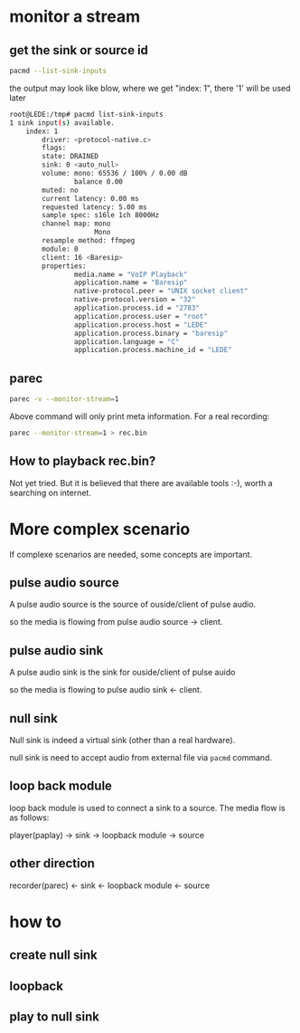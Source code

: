# monitor a stream

## get the sink or source id

```bash
pacmd --list-sink-inputs
```

the output may look like blow, where we get "index: 1", there '1' will be used later 
```bash
root@LEDE:/tmp# pacmd list-sink-inputs
1 sink input(s) available.
    index: 1
        driver: <protocol-native.c>
        flags:
        state: DRAINED
        sink: 0 <auto_null>
        volume: mono: 65536 / 100% / 0.00 dB
                balance 0.00
        muted: no
        current latency: 0.00 ms
        requested latency: 5.00 ms
        sample spec: s16le 1ch 8000Hz
        channel map: mono
                     Mono
        resample method: ffmpeg
        module: 0
        client: 16 <Baresip>
        properties:
                media.name = "VoIP Playback"
                application.name = "Baresip"
                native-protocol.peer = "UNIX socket client"
                native-protocol.version = "32"
                application.process.id = "2783"
                application.process.user = "root"
                application.process.host = "LEDE"
                application.process.binary = "baresip"
                application.language = "C"
                application.process.machine_id = "LEDE"
```

## parec

```bash
parec -v --monitor-stream=1
```
Above command will only print meta information. For a real recording:

```bash
parec --monitor-stream=1 > rec.bin
```

## How to playback rec.bin?

Not yet tried. But it is believed that there are available tools :-), worth a
searching on internet.

# More complex scenario

If complexe scenarios are needed, some concepts are important.

## pulse audio source

A pulse audio source is the source of ouside/client of pulse audio.

so the media is flowing from pulse audio source -> client.

## pulse audio sink

A pulse audio sink is the sink for ouside/client of pulse auido

so the media is flowing to pulse audio sink <- client.

## null sink

Null sink is indeed a virtual sink (other than a real hardware).

null sink is need to accept audio from external file via `pacmd` command.

## loop back module

loop back module is used to connect a sink to a source. The media flow is as follows:

player(paplay) ->  sink -> loopback module -> source 


## other direction

recorder(parec) <-  sink <- loopback module <- source 

# how to

## create null sink

## loopback

## play to null sink


